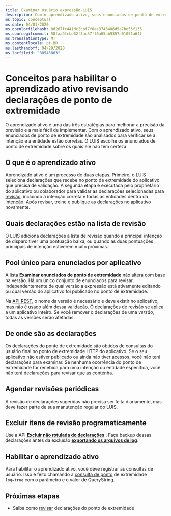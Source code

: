```yaml
---
title: Examinar usuário expressão-LUIS
description: Com o aprendizado ativo, seus enunciados de ponto de extremidade são analisados para verificar se a intenção e a entidade estão corretas. O LUIS escolhe os enunciados de ponto de extremidade sobre os quais ele não tem certeza.
ms.topic: conceptual
ms.date: 04/01/2020
ms.openlocfilehash: 8d267fc441dc2cbf7f8ae3746486d5e7be55f135
ms.sourcegitcommit: 58faa9fcbd62f3ac37ff0a65ab9357a01051a64f
ms.translationtype: MT
ms.contentlocale: pt-BR
ms.lasthandoff: 04/29/2020
ms.locfileid: "80546863"
---
```

# <a name="concepts-for-enabling-active-learning-by-reviewing-endpoint-utterances"></a>Conceitos para habilitar o aprendizado ativo revisando declarações de ponto de extremidade
O aprendizado ativo é uma das três estratégias para melhorar a precisão da previsão e a mais fácil de implementar. Com o aprendizado ativo, seus enunciados de ponto de extremidade são analisados para verificar se a intenção e a entidade estão corretas. O LUIS escolhe os enunciados de ponto de extremidade sobre os quais ele não tem certeza.

## <a name="what-is-active-learning"></a>O que é o aprendizado ativo
Aprendizado ativo é um processo de duas etapas. Primeiro, o LUIS seleciona declarações que recebe no ponto de extremidade do aplicativo que precisa de validação. A segunda etapa é executada pelo proprietário do aplicativo ou colaborador para validar as declarações selecionadas para [revisão](luis-how-to-review-endpoint-utterances.md), incluindo a intenção correta e todas as entidades dentro da intenção. Após revisar, treine e publique as declarações no aplicativo novamente.

## <a name="which-utterances-are-on-the-review-list"></a>Quais declarações estão na lista de revisão
O LUIS adiciona declarações à lista de revisão quando a principal intenção de disparo tiver uma pontuação baixa, ou quando as duas pontuações principais de intenção estiverem muito próximas.

## <a name="single-pool-for-utterances-per-app"></a>Pool único para enunciados por aplicativo
A lista **Examinar enunciados de ponto de extremidade** não altera com base na versão. Há um único conjunto de enunciados para revisar, independentemente de qual versão a expressão está ativamente editando ou qual versão do aplicativo foi publicado no ponto de extremidade.

Na [API REST](https://westus.dev.cognitive.microsoft.com/docs/services/luis-programmatic-apis-v3-0-preview/operations/58b6f32139e2bb139ce823c9), o nome da versão é necessário e deve existir no aplicativo, mas não é usado além dessa validação. O declarações de revisão se aplica a um aplicativo inteiro. Se você remover o declarações de uma _versão_, todas as versões serão afetadas.

## <a name="where-are-the-utterances-from"></a>De onde são as declarações
Os declarações do ponto de extremidade são obtidos de consultas do usuário final no ponto de extremidade HTTP do aplicativo. Se o seu aplicativo não estiver publicado ou ainda não tiver acessos, você não terá declarações para examinar. Se nenhuma ocorrência do ponto de extremidade for recebida para uma intenção ou entidade específica, você não terá declarações para revisar que as contenha.

## <a name="schedule-review-periodically"></a>Agendar revisões periódicas
A revisão de declarações sugeridas não precisa ser feita diariamente, mas deve fazer parte de sua manutenção regular do LUIS.

## <a name="delete-review-items-programmatically"></a>Excluir itens de revisão programaticamente
Use a API **[Excluir não rotulada do declarações](https://westus.dev.cognitive.microsoft.com/docs/services/5890b47c39e2bb17b84a55ff/operations/58b6f32139e2bb139ce823c9)** . Faça backup dessas declarações antes da exclusão **[exportando os arquivos de log](https://westus.dev.cognitive.microsoft.com/docs/services/5890b47c39e2bb17b84a55ff/operations/5890b47c39e2bb052c5b9c36)**.

## <a name="enable-active-learning"></a>Habilitar o aprendizado ativo

Para habilitar o aprendizado ativo, você deve registrar as consultas de usuário. Isso é feito chamando a [consulta de ponto](luis-get-started-create-app.md#query-the-v3-api-prediction-endpoint) de extremidade `log=true` com o parâmetro e o valor de QueryString.

## <a name="next-steps"></a>Próximas etapas

* Saiba como [revisar](luis-how-to-review-endpoint-utterances.md) declarações do ponto de extremidade
